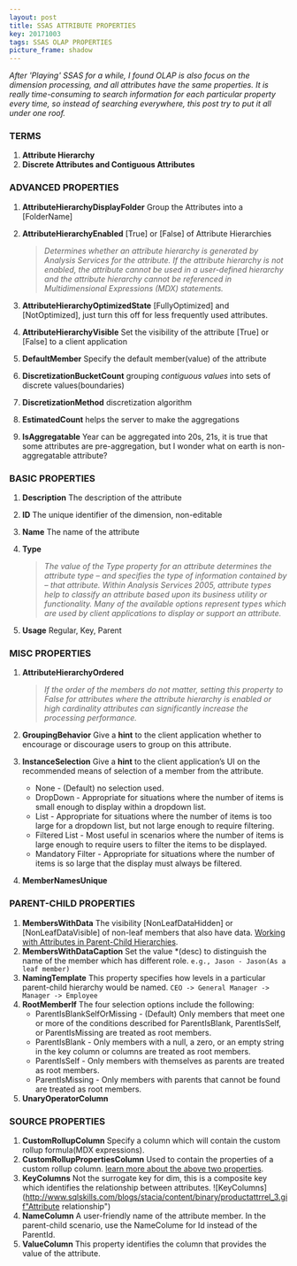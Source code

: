 ```yaml
---
layout: post
title: SSAS ATTRIBUTE PROPERTIES
key: 20171003
tags: SSAS OLAP PROPERTIES
picture_frame: shadow
---
```


*After 'Playing' SSAS for a while, I found OLAP is also focus on the dimension processing, and all attributes have the same properties. It is really time-consuming to search information for each particular property every time, so instead of searching everywhere, this post try to put it all under one roof.*
<!--more-->

### TERMS

1. **Attribute Hierarchy**
2. **Discrete Attributes and Contiguous Attributes** 


### ADVANCED PROPERTIES

1. **AttributeHierarchyDisplayFolder** Group the Attributes into a [FolderName]
2. **AttributeHierarchyEnabled** [True] or [False] of Attribute Hierarchies

    > *Determines whether an attribute hierarchy is generated by Analysis Services for the attribute. If the attribute hierarchy is not enabled, the attribute cannot be used in a user-defined hierarchy and the attribute hierarchy cannot be referenced in Multidimensional Expressions (MDX) statements.*
3. **AttributeHierarchyOptimizedState** [FullyOptimized] and [NotOptimized], just turn this off for less frequently used attributes.
4. **AttributeHierarchyVisible** Set the visibility of the attribute [True] or [False] to a client application
5. **DefaultMember** Specify the default member(value) of the attribute
6. **DiscretizationBucketCount** grouping *contiguous values* into sets of discrete values(boundaries)
7. **DiscretizationMethod** discretization algorithm
8. **EstimatedCount** helps the server to make the aggregations
9. **IsAggregatable** Year can be aggregated into 20s, 21s, it is true that some attributes are pre-aggregation, but I wonder what on earth is non-aggregatable attribute?

### BASIC PROPERTIES

1. **Description** The description of the attribute
2. **ID** The unique identifier of the dimension, non-editable
3. **Name** The name of the attribute
4. **Type** 

    > *The value of the Type property for an attribute determines the attribute type – and specifies the type of information contained by – that attribute. Within Analysis Services 2005, attribute types help to classify an attribute based upon its business utility or functionality. Many of the available options represent types which are used by client applications to display or support an attribute.*
5. **Usage** Regular, Key, Parent

### MISC PROPERTIES

1. **AttributeHierarchyOrdered** 

    > *If the order of the members do not matter, setting this property to False for attributes where the attribute hierarchy is enabled or high cardinality attributes can significantly increase the processing performance.*
2. **GroupingBehavior** Give a **hint** to the client application whether to encourage or discourage users to group on this attribute.
3. **InstanceSelection** Give a **hint** to the client application’s UI on the recommended means of selection of a member from the attribute.
    - None - (Default) no selection used.
    - DropDown - Appropriate for situations where the number of items is small enough to display within a dropdown list.
    - List - Appropriate for situations where the number of items is too large for a dropdown list, but not large enough to require filtering.
    - Filtered List - Most useful in scenarios where the number of items is large enough to require users to filter the items to be displayed.
    - Mandatory Filter - Appropriate for situations where the number of items is so large that the display must always be filtered.
4. **MemberNamesUnique** 


### PARENT-CHILD PROPERTIES

1. **MembersWithData** The visibility [NonLeafDataHidden] or [NonLeafDataVisible] of non-leaf members that also have data. [Working with Attributes in Parent-Child Hierarchies](https://docs.microsoft.com/en-us/sql/analysis-services/multidimensional-models/parent-child-dimension-attributes).
2. **MembersWithDataCaption** Set the value *(desc) to distinguish the name of the member which has different role. 
    `e.g., Jason - Jason(As a leaf member)`
3. **NamingTemplate** This property specifies how levels in a particular parent-child hierarchy would be named. 
    `CEO -> General Manager -> Manager -> Employee`
4. **RootMemberIf** The four selection options include the following:
    - ParentIsBlankSelfOrMissing - (Default) Only members that meet one or more of the conditions described for ParentIsBlank, ParentIsSelf, or ParentIsMissing are treated as root members.
    - ParentIsBlank - Only members with a null, a zero, or an empty string in the key column or columns are treated as root members.
    - ParentIsSelf - Only members with themselves as parents are treated as root members.
    - ParentIsMissing - Only members with parents that cannot be found are treated as root members.
5. **UnaryOperatorColumn** 

### SOURCE PROPERTIES

1. **CustomRollupColumn** Specify a column which will contain the custom rollup formula(MDX expressions).
2. **CustomRollupPropertiesColumn** Used to contain the properties of a custom rollup column. [learn more about the above two properties](https://technet.microsoft.com/en-us/library/ms174474(v=sql.105).aspx).
3. **KeyColumns** Not the surrogate key for dim, this is a composite key which identifies the relationship between attributes.
    ![KeyColumns](http://www.sqlskills.com/blogs/stacia/content/binary/productattrrel_3.gif"Attribute relationship")
4. **NameColumn** A user-friendly name of the attribute member. In the parent-child scenario, use the NameColume for Id instead of the ParentId.
5. **ValueColumn** This property identifies the column that provides the value of the attribute.

